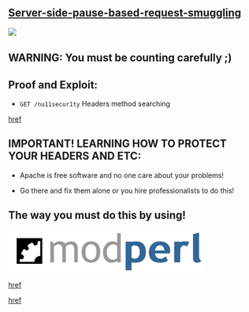 ## [Server-side-pause-based-request-smuggling](https://portswigger.net/web-security/request-smuggling/browser/pause-based-desync/lab-server-side-pause-based-request-smuggling)

![](https://github.com/nu11secur1ty/PortSwigger-Web-Security-Academy/blob/main/HTTP-request-smuggling/Server-side-pause-based-request-smuggling/Docs/Screenshot%202022-08-18%20121010.png)

## WARNING: You must be counting carefully ;) 

## Proof and Exploit:

- `GET /nu11secur1ty` Headers method searching

[href](https://streamable.com/0uxdxd)

## IMPORTANT! LEARNING HOW TO PROTECT YOUR HEADERS AND ETC:
- Apache is free software and no one care about your problems!

- Go there and fix them alone or you hire professionalists to do this!

## The way you must do this by using!

[![](https://github.com/nu11secur1ty/PortSwigger-Web-Security-Academy/blob/main/HTTP-request-smuggling/Server-side-pause-based-request-smuggling/Docs/mod_Perl-Apache.png)](https://perl.apache.org/)

[href](https://perl.apache.org/docs/1.0/guide/snippets.html)

[href](https://perl.apache.org/)
